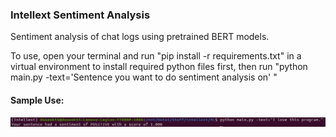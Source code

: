### Intellext Sentiment Analysis

Sentiment analysis of chat logs using pretrained BERT models.

To use, open your terminal and run "pip install -r requirements.txt" in a virtual environment to install required python files first,
then run "python main.py -text='Sentence you want to do sentiment analysis on' "

#### Sample Use:
![Sample Usage](SampleUsage.png)
